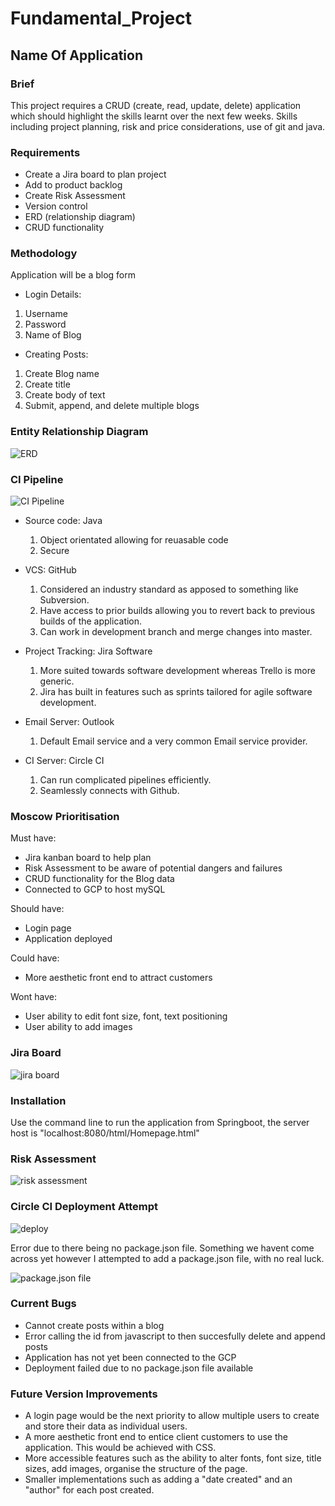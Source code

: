 # Fundamental_Project

## Name Of Application

### Brief

This project requires a CRUD (create, read, update, delete) application which should highlight the skills learnt over the next few weeks. Skills including project planning, risk and price considerations, use of git and java.

### Requirements

* Create a Jira board to plan project 
* Add to product backlog
* Create Risk Assessment 
* Version control
* ERD (relationship diagram)
* CRUD functionality 


### Methodology

Application will be a blog form

* Login Details:
 1. Username
 2. Password
 3. Name of Blog
 
 
* Creating Posts:
 1. Create Blog name
 2. Create title
 3. Create body of text
 4. Submit, append, and delete multiple blogs
 
### Entity Relationship Diagram 

![ERD](https://github.com/makhdoomshabir/fundamentalproject/blob/master/Screenshot%20from%202020-09-07%2000-00-13.png)
  
### CI Pipeline
![CI Pipeline](https://github.com/makhdoomshabir/fundamentalproject/blob/master/Screenshot%20from%202020-09-06%2023-37-35.png)

* Source code: Java 
  1. Object orientated allowing for reuasable code  
  2. Secure

* VCS: GitHub 
  1. Considered an industry standard as apposed to something like Subversion.
  2. Have access to prior builds allowing you to revert back to previous builds of the application. 
  3. Can work in development branch and merge changes into master.

* Project Tracking: Jira Software 
  1. More suited towards software development whereas Trello is more generic. 
  2. Jira has built in features such as sprints tailored for agile software development.

* Email Server: Outlook 
  1. Default Email service and a very common Email service provider.

* CI Server: Circle CI 
  1. Can run complicated pipelines efficiently.
  2. Seamlessly connects with Github.
  

### Moscow Prioritisation 

Must have:
* Jira kanban board to help plan
* Risk Assessment to be aware of potential dangers and failures
* CRUD functionality for the Blog data
* Connected to GCP to host mySQL

Should have:
* Login page 
* Application deployed

Could have:
* More aesthetic front end to attract customers

Wont have:
* User ability to edit font size, font, text positioning
* User ability to add images


### Jira Board
![jira board](https://github.com/makhdoomshabir/fundamentalproject/blob/master/Screenshot%20from%202020-09-06%2013-49-05.png)

### Installation
Use the command line to run the application from Springboot, the server host is "localhost:8080/html/Homepage.html"

### Risk Assessment

![risk assessment](https://github.com/makhdoomshabir/Fundamental_Project/blob/master/Screenshot%20from%202020-09-04%2012-54-11.png)

### Circle CI Deployment Attempt

![deploy](https://github.com/makhdoomshabir/fundamentalproject/blob/master/Screenshot%20from%202020-09-06%2013-37-41.png)

Error due to there being no package.json file. Something we havent come across yet however I attempted to add a package.json file, with no real luck.

![package.json file](https://github.com/makhdoomshabir/fundamentalproject/blob/master/Screenshot%20from%202020-09-06%2023-57-49.png)

### Current Bugs

* Cannot create posts within a blog 
* Error calling the id from javascript to then succesfully delete and append posts
* Application has not yet been connected to the GCP
* Deployment failed due to no package.json file available

### Future Version Improvements 

* A login page would be the next priority to allow multiple users to create and store their data as individual users. 
* A more aesthetic front end to entice client customers to use the application. This would be achieved with CSS.
* More accessible features such as the ability to alter fonts, font size, title sizes, add images, organise the structure of the page.
* Smaller implementations such as adding a "date created" and an "author" for each post created.

